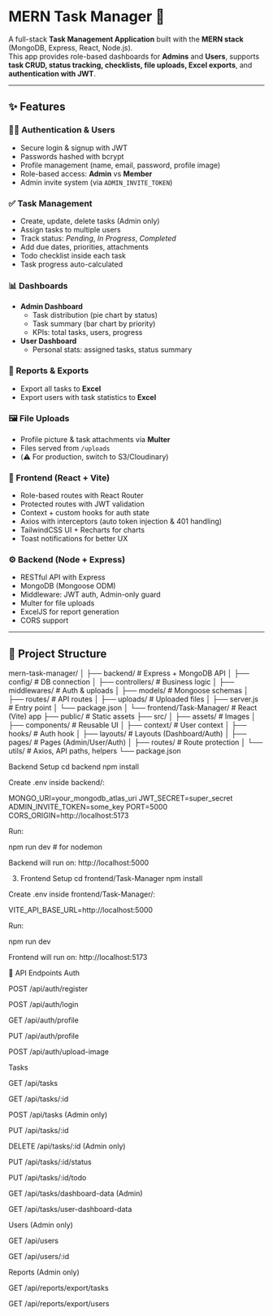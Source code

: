 # MERN Task Manager 🚀

A full-stack **Task Management Application** built with the **MERN stack** (MongoDB, Express, React, Node.js).  
This app provides role-based dashboards for **Admins** and **Users**, supports **task CRUD, status tracking, checklists, file uploads, Excel exports**, and **authentication with JWT**.

---

## ✨ Features

### 👩‍💻 Authentication & Users
- Secure login & signup with JWT
- Passwords hashed with bcrypt
- Profile management (name, email, password, profile image)
- Role-based access: **Admin** vs **Member**
- Admin invite system (via `ADMIN_INVITE_TOKEN`)

### ✅ Task Management
- Create, update, delete tasks (Admin only)
- Assign tasks to multiple users
- Track status: *Pending*, *In Progress*, *Completed*
- Add due dates, priorities, attachments
- Todo checklist inside each task
- Task progress auto-calculated

### 📊 Dashboards
- **Admin Dashboard**
  - Task distribution (pie chart by status)
  - Task summary (bar chart by priority)
  - KPIs: total tasks, users, progress
- **User Dashboard**
  - Personal stats: assigned tasks, status summary

### 📂 Reports & Exports
- Export all tasks to **Excel**
- Export users with task statistics to **Excel**

### 🖼 File Uploads
- Profile picture & task attachments via **Multer**
- Files served from `/uploads`
- (⚠️ For production, switch to S3/Cloudinary)

### 📱 Frontend (React + Vite)
- Role-based routes with React Router
- Protected routes with JWT validation
- Context + custom hooks for auth state
- Axios with interceptors (auto token injection & 401 handling)
- TailwindCSS UI + Recharts for charts
- Toast notifications for better UX

### ⚙️ Backend (Node + Express)
- RESTful API with Express
- MongoDB (Mongoose ODM)
- Middleware: JWT auth, Admin-only guard
- Multer for file uploads
- ExcelJS for report generation
- CORS support

---

## 📂 Project Structure

mern-task-manager/
│
├── backend/ # Express + MongoDB API
│ ├── config/ # DB connection
│ ├── controllers/ # Business logic
│ ├── middlewares/ # Auth & uploads
│ ├── models/ # Mongoose schemas
│ ├── routes/ # API routes
│ ├── uploads/ # Uploaded files
│ ├── server.js # Entry point
│ └── package.json
│
└── frontend/Task-Manager/ # React (Vite) app
├── public/ # Static assets
├── src/
│ ├── assets/ # Images
│ ├── components/ # Reusable UI
│ ├── context/ # User context
│ ├── hooks/ # Auth hook
│ ├── layouts/ # Layouts (Dashboard/Auth)
│ ├── pages/ # Pages (Admin/User/Auth)
│ ├── routes/ # Route protection
│ └── utils/ # Axios, API paths, helpers
└── package.json

Backend Setup
cd backend
npm install


Create .env inside backend/:

MONGO_URI=your_mongodb_atlas_uri
JWT_SECRET=super_secret
ADMIN_INVITE_TOKEN=some_key
PORT=5000
CORS_ORIGIN=http://localhost:5173


Run:

npm run dev   # for nodemon


Backend will run on: http://localhost:5000

3. Frontend Setup
cd frontend/Task-Manager
npm install


Create .env inside frontend/Task-Manager/:

VITE_API_BASE_URL=http://localhost:5000


Run:

npm run dev


Frontend will run on: http://localhost:5173


📌 API Endpoints
Auth

POST /api/auth/register

POST /api/auth/login

GET /api/auth/profile

PUT /api/auth/profile

POST /api/auth/upload-image

Tasks

GET /api/tasks

GET /api/tasks/:id

POST /api/tasks (Admin only)

PUT /api/tasks/:id

DELETE /api/tasks/:id (Admin only)

PUT /api/tasks/:id/status

PUT /api/tasks/:id/todo

GET /api/tasks/dashboard-data (Admin)

GET /api/tasks/user-dashboard-data

Users (Admin only)

GET /api/users

GET /api/users/:id

Reports (Admin only)

GET /api/reports/export/tasks

GET /api/reports/export/users
